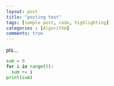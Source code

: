 ```yaml
---
layout: post
title: "posting test"
tags: [sample post, code, highlighting]
categories : [Algorithm]
comments: true
---
```


pls...

```python
sum = 0
for i in range(5):
  sum += i
print(sum)
```

